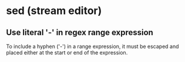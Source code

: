 # sed (stream editor)

## Use literal '-' in regex range expression

To include a hyphen ('-') in a range expression, it must be escaped and placed
either at the start or end of the expression.
